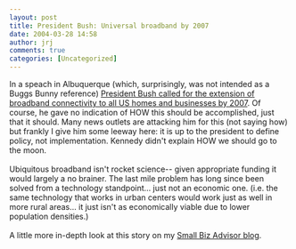 ```yaml
---
layout: post
title: President Bush: Universal broadband by 2007
date: 2004-03-28 14:58
author: jrj
comments: true
categories: [Uncategorized]
---
```

In a speach in Albuquerque (which, surprisingly, was not intended as a Buggs Bunny reference) <a href="http://www.msnbc.msn.com/id/4609864/">President Bush called for the extension of broadband connectivity to all US homes and businesses by 2007</a>. Of course, he gave no indication of HOW this should be accomplished, just that it should. Many news outlets are attacking him for this (not saying how) but frankly I give him some leeway here: it is up to the president to define policy, not implementation. Kennedy didn't explain HOW we should go to the moon.
<br />
<br />Ubiquitous broadband isn't rocket science-- given appropriate funding it would largely a no brainer. The last mile problem has long since been solved from a technology standpoint... just not an economic one. (i.e. the same technology that works in urban centers would work just as well in more rural areas... it just isn't as economically viable due to lower population densities.)
<br />
<br />A little more in-depth look at this story on my <a href="http://www.small-biz-advisor.com/communities/sba/blogStuff/archives/2004_03_28_archive.html#108051581222728203">Small Biz Advisor blog</a>.
